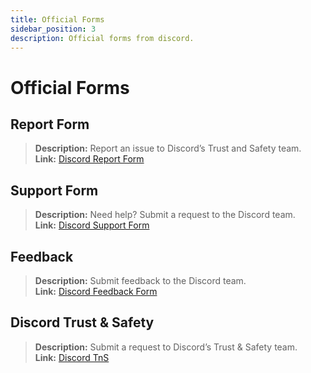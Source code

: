 ```yaml
---
title: Official Forms
sidebar_position: 3
description: Official forms from discord.
---
```


# Official Forms

## **Report Form** 
> __Description:__ Report an issue to Discord’s Trust and Safety team.   <br/>
__Link:__ [Discord Report Form](https://dis.gd/report)

## **Support Form** 
> __Description:__ Need help? Submit a request to the Discord team.   <br/>
__Link:__  [Discord Support Form](https://dis.gd/contact)

## **Feedback** 
> __Description:__ Submit feedback to the Discord team.   <br/>
__Link:__  [Discord Feedback Form](https://dis.gd/feedback)


## **Discord Trust & Safety** 
> __Description:__ Submit a request to Discord’s Trust & Safety team.   <br/>
__Link:__ [Discord TnS](https://dis.gd/request)
